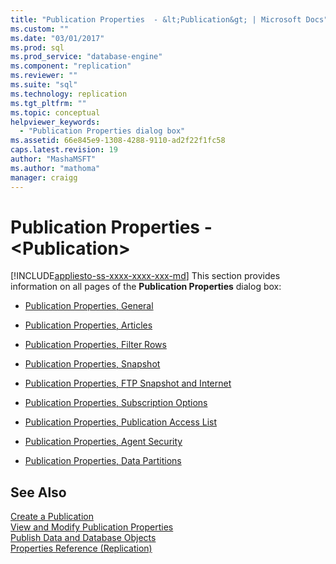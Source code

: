 ```yaml
---
title: "Publication Properties  - &lt;Publication&gt; | Microsoft Docs"
ms.custom: ""
ms.date: "03/01/2017"
ms.prod: sql
ms.prod_service: "database-engine"
ms.component: "replication"
ms.reviewer: ""
ms.suite: "sql"
ms.technology: replication
ms.tgt_pltfrm: ""
ms.topic: conceptual
helpviewer_keywords: 
  - "Publication Properties dialog box"
ms.assetid: 66e845e9-1308-4288-9110-ad2f22f1fc58
caps.latest.revision: 19
author: "MashaMSFT"
ms.author: "mathoma"
manager: craigg
---
```

# Publication Properties  - &lt;Publication&gt;
[!INCLUDE[appliesto-ss-xxxx-xxxx-xxx-md](../../includes/appliesto-ss-xxxx-xxxx-xxx-md.md)]
  This section provides information on all pages of the **Publication Properties** dialog box:  
  
-   [Publication Properties, General](../../relational-databases/replication/publication-properties-general.md)  
  
-   [Publication Properties, Articles](../../relational-databases/replication/publication-properties-articles.md)  
  
-   [Publication Properties, Filter Rows](../../relational-databases/replication/publication-properties-filter-rows.md)  
  
-   [Publication Properties, Snapshot](../../relational-databases/replication/publication-properties-snapshot.md)  
  
-   [Publication Properties, FTP Snapshot and Internet](../../relational-databases/replication/publication-properties-ftp-snapshot-and-internet.md)  
  
-   [Publication Properties, Subscription Options](../../relational-databases/replication/publication-properties-subscription-options.md)  
  
-   [Publication Properties, Publication Access List](../../relational-databases/replication/publication-properties-publication-access-list.md)  
  
-   [Publication Properties, Agent Security](../../relational-databases/replication/publication-properties-agent-security.md)  
  
-   [Publication Properties, Data Partitions](../../relational-databases/replication/publication-properties-data-partitions.md)  
  
## See Also  
 [Create a Publication](../../relational-databases/replication/publish/create-a-publication.md)   
 [View and Modify Publication Properties](../../relational-databases/replication/publish/view-and-modify-publication-properties.md)   
 [Publish Data and Database Objects](../../relational-databases/replication/publish/publish-data-and-database-objects.md)   
 [Properties Reference &#40;Replication&#41;](../../relational-databases/replication/properties-reference-replication.md)  
  
  
